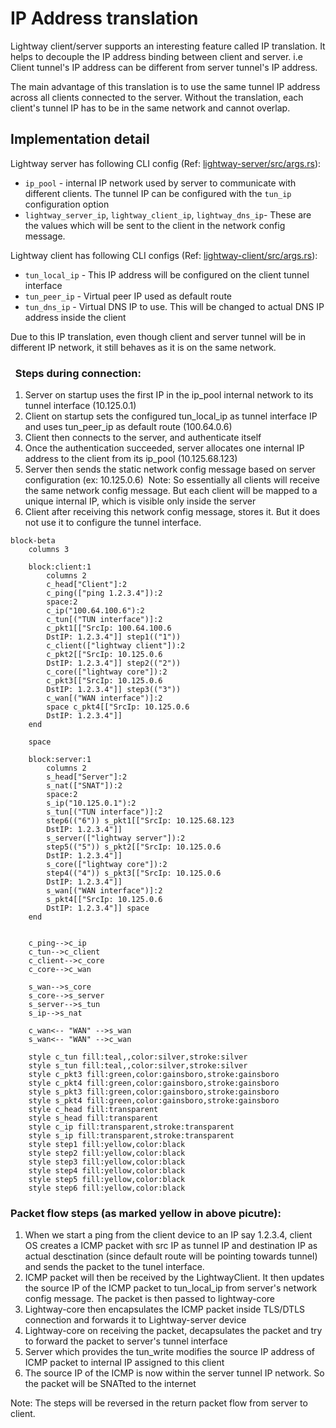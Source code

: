 # IP Address translation

Lightway client/server supports an interesting feature called IP translation.
It helps to decouple the IP address binding between client and server.
i.e Client tunnel's IP address can be different from server tunnel's IP address.

The main advantage of this translation is to use the same tunnel IP address across
all clients connected to the server. Without the translation, each client's tunnel
IP has to be in the same network and cannot overlap.

## Implementation detail

Lightway server has following CLI config (Ref: [lightway-server/src/args.rs](../lightway-server/src/args.rs)):
- `ip_pool` - internal IP network used by server to communicate with different clients. The tunnel IP can be configured with the `tun_ip` configuration option
- `lightway_server_ip`, `lightway_client_ip`, `lightway_dns_ip`- These are the values which will be sent to the client in the network config message.


Lightway client has following CLI configs (Ref: [lightway-client/src/args.rs](../lightway-client/src/args.rs)):
- `tun_local_ip` - This IP address will be configured on the client tunnel interface
- `tun_peer_ip` - Virtual peer IP used as default route
- `tun_dns_ip` - Virtual DNS IP to use. This will be changed to actual DNS IP address inside the client


Due to this IP translation, even though client and server tunnel will be in different IP network, it still behaves as it is on the same network.

###   Steps during connection: 
1. Server on startup uses the first IP in the ip_pool internal network to its tunnel interface (10.125.0.1)
1. Client on startup sets the configured tun_local_ip as tunnel interface IP and uses tun_peer_ip as default route (100.64.0.6)
1. Client then connects to the server, and authenticate itself
1. Once the authentication succeeded, server allocates one internal IP address to the client from its ip_pool (10.125.68.123)
1. Server then sends the static network config message based on server configuration (ex: 10.125.0.6)  Note: So essentially all clients will receive the same network config message. But each client will be mapped to a unique internal IP, which is visible only inside the server
1. Client after receiving this network config message, stores it. But it does not use it to configure the tunnel interface.   

```mermaid
block-beta
    columns 3

    block:client:1
        columns 2
        c_head["Client"]:2
        c_ping(["ping 1.2.3.4"]):2
        space:2
        c_ip("100.64.100.6"):2
        c_tun[("TUN interface")]:2
        c_pkt1[["SrcIp: 100.64.100.6
        DstIP: 1.2.3.4"]] step1(("1"))
        c_client(["lightway client"]):2
        c_pkt2[["SrcIp: 10.125.0.6
        DstIP: 1.2.3.4"]] step2(("2"))
        c_core(["lightway core"]):2
        c_pkt3[["SrcIp: 10.125.0.6
        DstIP: 1.2.3.4"]] step3(("3"))
        c_wan[("WAN interface")]:2
        space c_pkt4[["SrcIp: 10.125.0.6
        DstIP: 1.2.3.4"]]
    end

    space

    block:server:1
        columns 2
        s_head["Server"]:2
        s_nat(["SNAT"]):2
        space:2
        s_ip("10.125.0.1"):2
        s_tun[("TUN interface")]:2
        step6(("6")) s_pkt1[["SrcIp: 10.125.68.123
        DstIP: 1.2.3.4"]]
        s_server(["lightway server"]):2
        step5(("5")) s_pkt2[["SrcIp: 10.125.0.6
        DstIP: 1.2.3.4"]]
        s_core(["lightway core"]):2
        step4(("4")) s_pkt3[["SrcIp: 10.125.0.6
        DstIP: 1.2.3.4"]]
        s_wan[("WAN interface")]:2
        s_pkt4[["SrcIp: 10.125.0.6
        DstIP: 1.2.3.4"]] space
    end


    c_ping-->c_ip
    c_tun-->c_client
    c_client-->c_core
    c_core-->c_wan

    s_wan-->s_core
    s_core-->s_server
    s_server-->s_tun
    s_ip-->s_nat

    c_wan<-- "WAN" -->s_wan
    s_wan<-- "WAN" -->c_wan

    style c_tun fill:teal,,color:silver,stroke:silver
    style s_tun fill:teal,,color:silver,stroke:silver
    style c_pkt3 fill:green,color:gainsboro,stroke:gainsboro
    style c_pkt4 fill:green,color:gainsboro,stroke:gainsboro
    style s_pkt3 fill:green,color:gainsboro,stroke:gainsboro
    style s_pkt4 fill:green,color:gainsboro,stroke:gainsboro
    style c_head fill:transparent
    style s_head fill:transparent
    style c_ip fill:transparent,stroke:transparent
    style s_ip fill:transparent,stroke:transparent
    style step1 fill:yellow,color:black
    style step2 fill:yellow,color:black
    style step3 fill:yellow,color:black
    style step4 fill:yellow,color:black
    style step5 fill:yellow,color:black
    style step6 fill:yellow,color:black

```

### Packet flow steps (as marked yellow in above picutre):
1. When we start a ping from the client device to an IP say 1.2.3.4, client OS creates a ICMP packet with src IP as tunnel IP and destination IP as actual desctination (since default route will be pointing towards tunnel) and sends the packet to the tunel interface.
1. ICMP packet will then be received by the LightwayClient. It then updates the source IP of the ICMP packet to tun_local_ip from server's network config message. The packet is then passed to lightway-core
1. Lightway-core then encapsulates the ICMP packet inside TLS/DTLS connection and forwards it to Lightway-server device
1. Lightway-core on receiving the packet, decapsulates the packet and try to forward the packet to server's tunnel interface
1. Server which provides the tun_write modifies the source IP address of ICMP packet to internal IP assigned to this client
1. The source IP of the ICMP is now within the server tunnel IP network. So the packet will be SNATted to the internet


Note: The steps will be reversed in the return packet flow from server to client.
